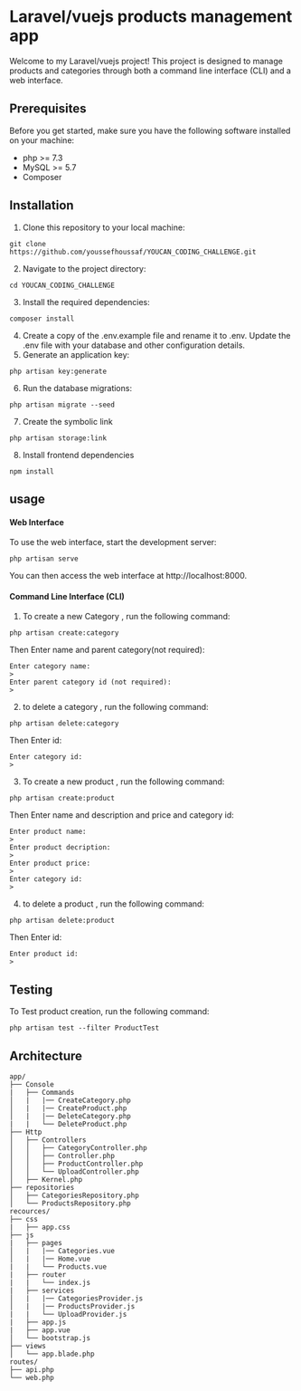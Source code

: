 # Laravel/vuejs products management app

Welcome to my Laravel/vuejs project! This project is designed to manage products and categories through both a command line interface (CLI) and a web interface.

## Prerequisites

Before you get started, make sure you have the following software installed on your machine:

- php  >= 7.3
- MySQL >= 5.7
- Composer

## Installation

1. Clone this repository to your local machine:
```console
git clone https://github.com/youssefhoussaf/YOUCAN_CODING_CHALLENGE.git
```
2. Navigate to the project directory:
```console
cd YOUCAN_CODING_CHALLENGE
```
3. Install the required dependencies:
```console
composer install
```
4. Create a copy of the .env.example file and rename it to .env. Update the .env file with your database and other configuration details.
5. Generate an application key:
```console
php artisan key:generate
```
6. Run the database migrations:
```console
php artisan migrate --seed
```
7. Create the symbolic link
```console
php artisan storage:link
```
8. Install frontend dependencies
```console
npm install
```

## usage

#### Web Interface
To use the web interface, start the development server:

```console
php artisan serve
```

You can then access the web interface at http://localhost:8000.

#### Command Line Interface (CLI)

1. To create a new Category , run the following command:

```console
php artisan create:category
```

Then Enter name and parent category(not required):

```console
Enter category name:
> 
Enter parent category id (not required):
> 
```

2. to delete a category , run the following command:

```console
php artisan delete:category
```

Then Enter id:

```console
Enter category id:
> 
```

3. To create a new product , run the following command:

```console
php artisan create:product
```

Then Enter name and description and price and category id:

```console
Enter product name:
> 
Enter product decription:
> 
Enter product price:
> 
Enter category id:
> 
```

4. to delete a product , run the following command:

```console
php artisan delete:product
```

Then Enter id:

```console
Enter product id:
> 
```

## Testing

To Test product creation, run the following command:
```console
php artisan test --filter ProductTest
```

## Architecture

```
app/
├── Console
|   ├── Commands
│   |   |── CreateCategory.php
│   |   |── CreateProduct.php
│   |   |── DeleteCategory.php
|   |   └── DeleteProduct.php
├── Http
│   ├── Controllers
│   │   ├── CategoryController.php
│   │   ├── Controller.php
│   │   ├── ProductController.php
│   │   └── UploadController.php
│   ├── Kernel.php
├── repositories
│   ├── CategoriesRepository.php
│   └── ProductsRepository.php
recources/
├── css
|   ├── app.css
├── js
|   ├── pages
│   |   |── Categories.vue
│   |   |── Home.vue
|   |   └── Products.vue
|   ├── router
|   |   └── index.js
|   ├── services
│   |   |── CategoriesProvider.js
│   |   |── ProductsProvider.js
|   |   └── UploadProvider.js
|   ├── app.js
|   ├── app.vue
│   └── bootstrap.js
├── views
│   └── app.blade.php
routes/
├── api.php
└── web.php
